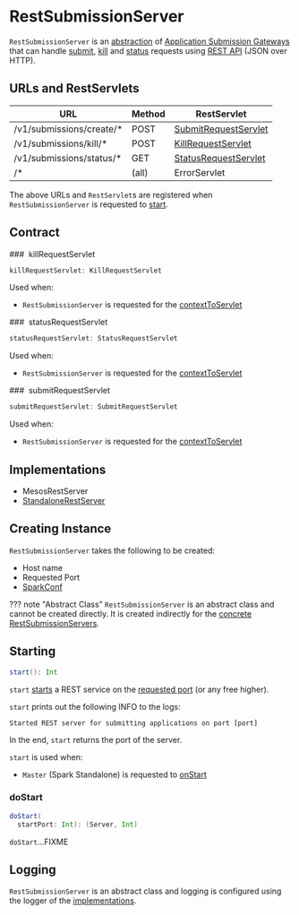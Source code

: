 # RestSubmissionServer

`RestSubmissionServer` is an [abstraction](#contract) of [Application Submission Gateways](#implementations) that can handle [submit](#submitRequestServlet), [kill](#killRequestServlet) and [status](#statusRequestServlet) requests using [REST API](#contextToServlet) (JSON over HTTP).

## <span id="contextToServlet"> URLs and RestServlets

URL | Method | RestServlet
----|--------|--
 /v1/submissions/create/* | POST  | [SubmitRequestServlet](#submitRequestServlet)
 /v1/submissions/kill/*   | POST  | [KillRequestServlet](#killRequestServlet)
 /v1/submissions/status/* | GET   | [StatusRequestServlet](#statusRequestServlet)
 /*                       | (all) | ErrorServlet

The above URLs and `RestServlet`s are registered when `RestSubmissionServer` is requested to [start](#start).

## Contract

### <span id="killRequestServlet"> killRequestServlet

```scala
killRequestServlet: KillRequestServlet
```

Used when:

* `RestSubmissionServer` is requested for the [contextToServlet](#contextToServlet)

### <span id="statusRequestServlet"> statusRequestServlet

```scala
statusRequestServlet: StatusRequestServlet
```

Used when:

* `RestSubmissionServer` is requested for the [contextToServlet](#contextToServlet)

### <span id="submitRequestServlet"> submitRequestServlet

```scala
submitRequestServlet: SubmitRequestServlet
```

Used when:

* `RestSubmissionServer` is requested for the [contextToServlet](#contextToServlet)

## Implementations

* MesosRestServer
* [StandaloneRestServer](StandaloneRestServer.md)

## Creating Instance

`RestSubmissionServer` takes the following to be created:

* <span id="host"> Host name
* <span id="requestedPort"> Requested Port
* <span id="masterConf"> [SparkConf](../SparkConf.md)

??? note "Abstract Class"
    `RestSubmissionServer` is an abstract class and cannot be created directly. It is created indirectly for the [concrete RestSubmissionServers](#implementations).

## <span id="start"> Starting

```scala
start(): Int
```

`start` [starts](#doStart) a REST service on the [requested port](#requestedPort) (or any free higher).

`start` prints out the following INFO to the logs:

```text
Started REST server for submitting applications on port [port]
```

In the end, `start` returns the port of the server.

`start` is used when:

* `Master` (Spark Standalone) is requested to [onStart](Master.md#onStart)

### <span id="doStart"> doStart

```scala
doStart(
  startPort: Int): (Server, Int)
```

`doStart`...FIXME

## Logging

`RestSubmissionServer` is an abstract class and logging is configured using the logger of the [implementations](#implementations).
